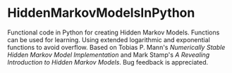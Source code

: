 HiddenMarkovModelsInPython
==========================

Functional code in Python for creating Hidden Markov Models. Functions can be used for learning. Using extended logarithmic and exponential functions to avoid overflow. Based on Tobias P. Mann's *Numerically Stable Hidden Markov Model Implementation* and Mark Stamp's *A Revealing Introduction to Hidden Markov Models*. Bug feedback is appreciated.
